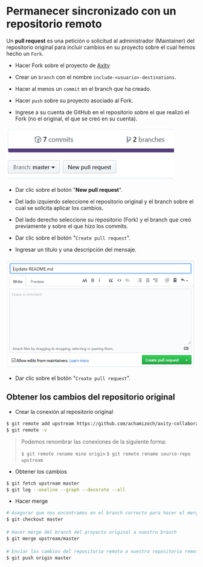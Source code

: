 # Permanecer sincronizado con un repositorio remoto

Un **pull request** es una petición o solicitud al administrador (Maintainer) del repositorio original para incluir cambios en su proyecto sobre el cual hemos hecho un `Fork`.

 - Hacer Fork sobre el proyecto de [Axity](https://github.com/achamizoch/axity-collaboration-travel-plans)

 - Crear un `branch` con el nombre `include-<usuario>-destinations`.

 - Hacer al menos un `commit` en el branch que ha creado.

 - Hacer `push` sobre su proyecto asociado al Fork.

 - Ingrese a su cuenta de GitHub en el repositorio sobre el que realizó el Fork (no el original, el que se creó en su cuenta).

![img_13_git_request_01](images/img_13_git_request_01.png)

 - Dar clic sobre el botón "**New pull request**".

 - Del lado izquierdo seleccione el repositorio original y el branch sobre el cual se solicita aplicar los cambios.

 - Del lado derecho seleccione su repositorio (Fork) y el branch que creó previamente y sobre el que hizo los commits.

 - Dar clic sobre el botón "`Create pull request`".

 - Ingresar un título y una descripción del mensaje.

![img_13_git_request_02](images/img_13_git_request_02.png)

 - Dar clic sobre el botón "`Create pull request`".

## Obtener los cambios del repositorio original

 - Crear la conexión al repositorio original
```bash
$ git remote add upstream https://github.com/achamizoch/axity-collaboration-travel-plans.git
$ git remote -v
```

> Podemos renombrar las conexiones de la siguiente forma:
> 
> `$ git remote rename mine origin`
> `$ git remote rename source-repo upstream`
>

 - Obtener los cambios

```bash
$ git fetch upstream master
$ git log --oneline --graph --decorate --all
```

 - Hacer merge

```bash
# Asegurar que nos encontramos en el branch correcto para hacer el merge
$ git checkout master

# Hacer merge del branch del proyecto original a nuestro branch
$ git merge upstream/master

# Enviar los cambios del repositorio remoto a nuestro repositorio remoto
$ git push origin master
```

<!--stackedit_data:
eyJoaXN0b3J5IjpbMTYyMzg3NTU5MCwxODQwNzc5MTQ0LDMzOT
YwMjI1MSwtMTY1NDE1Mjk5MywxODY2NDY1MzQ0LC0xNTExOTAw
NDA4LDE5MDMzNjU3MzEsMTk1MTAxOTA4MF19
-->
